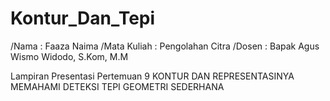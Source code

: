 # Kontur_Dan_Tepi

/Nama        : Faaza Naima
/Mata Kuliah : Pengolahan Citra
/Dosen       : Bapak Agus Wismo Widodo, S.Kom, M.M

Lampiran Presentasi Pertemuan 9
KONTUR DAN REPRESENTASINYA
MEMAHAMI DETEKSI TEPI GEOMETRI SEDERHANA
